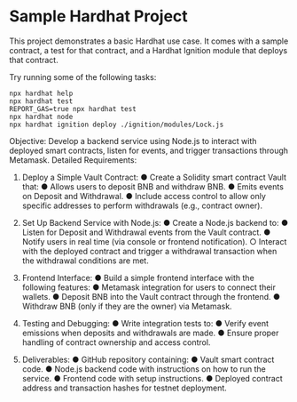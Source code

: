 # Sample Hardhat Project

This project demonstrates a basic Hardhat use case. It comes with a sample contract, a test for that contract, and a Hardhat Ignition module that deploys that contract.

Try running some of the following tasks:

```shell
npx hardhat help
npx hardhat test
REPORT_GAS=true npx hardhat test
npx hardhat node
npx hardhat ignition deploy ./ignition/modules/Lock.js
```



Objective:
Develop a backend service using Node.js to interact with deployed smart contracts, listen for
events, and trigger transactions through Metamask.
Detailed Requirements:
1. Deploy a Simple Vault Contract:
● Create a Solidity smart contract Vault that:
● Allows users to deposit BNB and withdraw BNB.
● Emits events on Deposit and Withdrawal.
● Include access control to allow only specific addresses to perform withdrawals (e.g., contract owner).
2. Set Up Backend Service with Node.js:
● Create a Node.js backend to:
● Listen for Deposit and Withdrawal events from the Vault contract.
●  Notify users in real time (via console or frontend notification).
○ Interact with the deployed contract and trigger a withdrawal transaction when the withdrawal conditions are met.
3. Frontend Interface:
● Build a simple frontend interface with the following features:
● Metamask integration for users to connect their wallets.
●  Deposit BNB into the Vault contract through the frontend.
●  Withdraw BNB (only if they are the owner) via Metamask.

4. Testing and Debugging:
● Write integration tests to:
● Verify event emissions when deposits and withdrawals are made.
● Ensure proper handling of contract ownership and access control.

5. Deliverables:
● GitHub repository containing:
● Vault smart contract code.
● Node.js backend code with instructions on how to run the service.
● Frontend code with setup instructions.
● Deployed contract address and transaction hashes for testnet deployment.